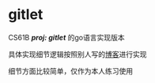 # gitlet

CS61B ***proj: gitlet*** 的go语言实现版本

具体实现细节逻辑按照别人写的[博客](https://zhuanlan.zhihu.com/p/533852291)进行实现

细节方面比较简单，仅作为本人练习使用